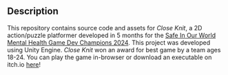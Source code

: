 ## Description
This repository contains source code and assets for _Close Knit_, a 2D action/puzzle platformer developed in 5 months for the [Safe In Our World Mental Health Game Dev Champions 2024](https://safeinourworld.org/news/mental-health-game-dev-champions-2024/). This project was developed using Unity Engine. _Close Knit_ won an award for best game by a team ages 18-24.
You can play the game in-browser or download an executable on itch.io [here](https://luxille.itch.io/close-knit)!
